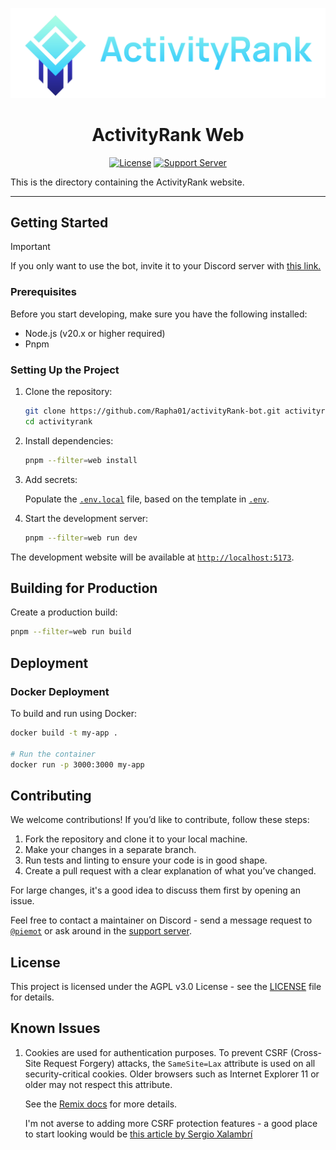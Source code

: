 <!-- markdownlint-disable-file MD033 -->
<!-- markdownlint-disable-next-line MD041 -->
<div align="center">

![ActivityRank Wordmark](https://raw.githubusercontent.com/activityrankbot/assets/main/banners/wordmark.png)

# ActivityRank Web

[![License](https://img.shields.io/github/license/Rapha01/activityRank-bot?style=for-the-badge)](https://github.com/Rapha01/activityRank-bot/blob/main/LICENSE.txt)
[![Support Server](https://img.shields.io/discord/534598374985302027?style=for-the-badge&logo=discord&label=support%20server&link=https%3A%2F%2Factivityrank.me/support)](https://activityrank.me/support)

</div>

This is the directory containing the ActivityRank website.

---


## Getting Started

> [!IMPORTANT]
> If you only want to use the bot, invite it to your Discord server with [this link.](https://activityrank.me/invite)

### Prerequisites

Before you start developing, make sure you have the following installed:

* Node.js (v20.x or higher required)
* Pnpm

### Setting Up the Project

1. Clone the repository:

    ```sh
    git clone https://github.com/Rapha01/activityRank-bot.git activityrank
    cd activityrank
    ```

2. Install dependencies:

    ```sh
    pnpm --filter=web install
    ```

3. Add secrets:

    Populate the [`.env.local`](./.env.local) file, based on the template in [`.env`](./.env).

4. Start the development server:

    ```sh
    pnpm --filter=web run dev
    ```

The development website will be available at [`http://localhost:5173`](http://localhost:5173).

## Building for Production

Create a production build:

```bash
pnpm --filter=web run build
```

## Deployment

### Docker Deployment

To build and run using Docker:

```bash
docker build -t my-app .

# Run the container
docker run -p 3000:3000 my-app
```
## Contributing

We welcome contributions! If you’d like to contribute, follow these steps:

1. Fork the repository and clone it to your local machine.
2. Make your changes in a separate branch.
3. Run tests and linting to ensure your code is in good shape.
4. Create a pull request with a clear explanation of what you’ve changed.

For large changes, it's a good idea to discuss them first by opening an issue.

Feel free to contact a maintainer on Discord -
send a message request to [`@piemot`](https://discord.com/users/270273690074087427)
or ask around in the [support server](https://activityrank.me/support).

## License

This project is licensed under the AGPL v3.0 License - see the [LICENSE](LICENSE.txt) file for details.

## Known Issues

1.  Cookies are used for authentication purposes. To prevent CSRF (Cross-Site Request Forgery) attacks,
    the `SameSite=Lax` attribute is used on all security-critical cookies.
    Older browsers such as Internet Explorer 11 or older may not respect this attribute.

    See the [Remix docs](https://remix.run/docs/en/main/guides/browser-support#does-remix-implement-csrf-protection)
    for more details.

    I'm not averse to adding more CSRF protection features - a good place to start looking would be
    [this article by Sergio Xalambrí](https://sergiodxa.com/articles/adding-csrf-protection-to-remix)
